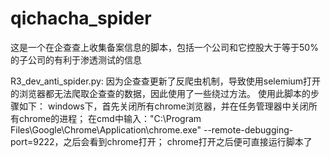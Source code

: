 # qichacha_spider
这是一个在企查查上收集备案信息的脚本，包括一个公司和它控股大于等于50%的子公司的有利于渗透测试的信息

R3_dev_anti_spider.py: 
  因为企查查更新了反爬虫机制，导致使用selemium打开的浏览器都无法爬取企查查的数据，因此使用了一些绕过方法。 
  使用此脚本的步骤如下： windows下，首先关闭所有chrome浏览器，并在任务管理器中关闭所有chrome的进程； 
                     在cmd中输入："C:\Program Files\Google\Chrome\Application\chrome.exe" --remote-debugging-port=9222，之后会看到chrome打开； chrome打开之后便可直接运行脚本了
